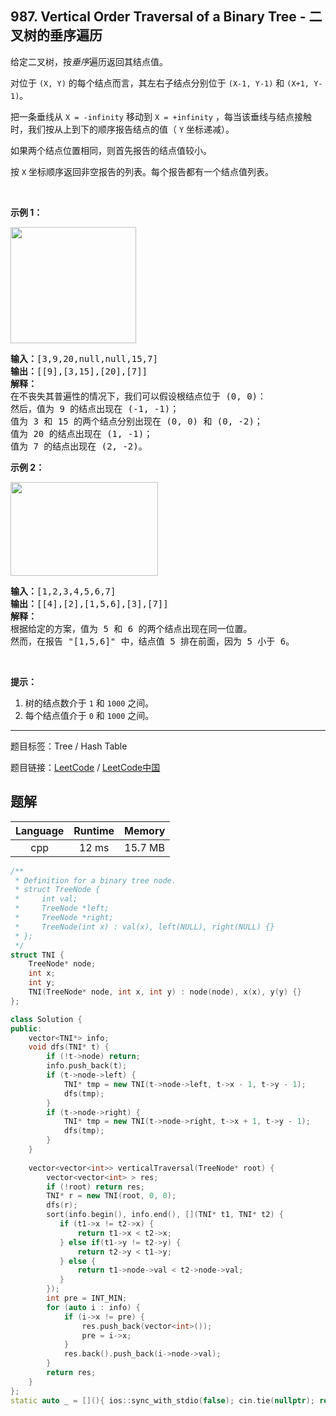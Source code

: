 ## 987. Vertical Order Traversal of a Binary Tree - 二叉树的垂序遍历

<!--If you want to use the English description, use `question.content` instead-->

<p>给定二叉树，按<em>垂序</em>遍历返回其结点值。</p>

<p>对位于&nbsp;<code>(X, Y)</code>&nbsp;的每个结点而言，其左右子结点分别位于&nbsp;<code>(X-1, Y-1)</code>&nbsp;和&nbsp;<code>(X+1, Y-1)</code>。</p>

<p>把一条垂线从&nbsp;<code>X = -infinity</code>&nbsp;移动到&nbsp;<code>X = +infinity</code>&nbsp;，每当该垂线与结点接触时，我们按从上到下的顺序报告结点的值（ <code>Y</code>&nbsp;坐标递减）。</p>

<p>如果两个结点位置相同，则首先报告的结点值较小。</p>

<p>按&nbsp;<code>X</code>&nbsp;坐标顺序返回非空报告的列表。每个报告都有一个结点值列表。</p>

<p>&nbsp;</p>

<p><strong>示例 1：</strong></p>

<p><img alt="" src="https://assets.leetcode-cn.com/aliyun-lc-upload/uploads/2019/02/02/1236_example_1.PNG" style="height: 186px; width: 201px;"></p>

<pre><strong>输入：</strong>[3,9,20,null,null,15,7]
<strong>输出：</strong>[[9],[3,15],[20],[7]]
<strong>解释： </strong>
在不丧失其普遍性的情况下，我们可以假设根结点位于 (0, 0)：
然后，值为 9 的结点出现在 (-1, -1)；
值为 3 和 15 的两个结点分别出现在 (0, 0) 和 (0, -2)；
值为 20 的结点出现在 (1, -1)；
值为 7 的结点出现在 (2, -2)。
</pre>

<p><strong>示例 2：</strong></p>

<p><strong><img alt="" src="https://assets.leetcode-cn.com/aliyun-lc-upload/uploads/2019/02/23/tree2.png" style="height: 150px; width: 236px;"></strong></p>

<pre><strong>输入：</strong>[1,2,3,4,5,6,7]
<strong>输出：</strong>[[4],[2],[1,5,6],[3],[7]]
<strong>解释：</strong>
根据给定的方案，值为 5 和 6 的两个结点出现在同一位置。
然而，在报告 &quot;[1,5,6]&quot; 中，结点值 5 排在前面，因为 5 小于 6。
</pre>

<p>&nbsp;</p>

<p><strong>提示：</strong></p>

<ol>
	<li>树的结点数介于 <code>1</code>&nbsp;和&nbsp;<code>1000</code>&nbsp;之间。</li>
	<li>每个结点值介于&nbsp;<code>0</code>&nbsp;和&nbsp;<code>1000</code>&nbsp;之间。</li>
</ol>



-----

题目标签：Tree / Hash Table

题目链接：[LeetCode](https://leetcode.com/problems/vertical-order-traversal-of-a-binary-tree/description/)  /  [LeetCode中国](https://leetcode-cn.com/problems/vertical-order-traversal-of-a-binary-tree/description/)

## 题解



| Language | Runtime | Memory |
|:---:|:---:|:---:|
| cpp  | 12  ms | 15.7 MB |

```cpp
/**
 * Definition for a binary tree node.
 * struct TreeNode {
 *     int val;
 *     TreeNode *left;
 *     TreeNode *right;
 *     TreeNode(int x) : val(x), left(NULL), right(NULL) {}
 * };
 */
struct TNI {
    TreeNode* node;
    int x;
    int y;
    TNI(TreeNode* node, int x, int y) : node(node), x(x), y(y) {}
};

class Solution {
public:
    vector<TNI*> info;
    void dfs(TNI* t) {
        if (!t->node) return;
        info.push_back(t);
        if (t->node->left) {
            TNI* tmp = new TNI(t->node->left, t->x - 1, t->y - 1);
            dfs(tmp);
        }
        if (t->node->right) {
            TNI* tmp = new TNI(t->node->right, t->x + 1, t->y - 1);
            dfs(tmp);
        }
    }
    
    vector<vector<int>> verticalTraversal(TreeNode* root) {
        vector<vector<int> > res;
        if (!root) return res;
        TNI* r = new TNI(root, 0, 0);
        dfs(r);
        sort(info.begin(), info.end(), [](TNI* t1, TNI* t2) {
           if (t1->x != t2->x) {
               return t1->x < t2->x;
           } else if(t1->y != t2->y) {
               return t2->y < t1->y;
           } else {
               return t1->node->val < t2->node->val;
           }
        });
        int pre = INT_MIN;
        for (auto i : info) {
            if (i->x != pre) {
                res.push_back(vector<int>());
                pre = i->x;
            }
            res.back().push_back(i->node->val);
        }
        return res;
    }
};
static auto _ = [](){ ios::sync_with_stdio(false); cin.tie(nullptr); return 0; }();
```
